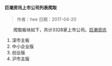#### 巨潮资讯上市公司列表爬取
>作者：hee
>日期：2017-04-20

&emsp;&emsp;爬取板块如下，共计3328家上市公司。[巨潮资讯](http://www.cninfo.com.cn/cninfo-new/information/companylist)
1. 深市主板
2. 中小企业版
3. 创业版
4. 沪市主版




